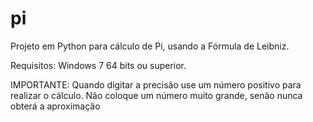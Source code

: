 # pi
Projeto em Python para cálculo de Pi, usando a Fórmula de Leibniz.

Requisitos: 
Windows 7 64 bits ou superior.

IMPORTANTE:
Quando digitar a precisão use um número positivo
para realizar o cálculo. 
Não coloque um número muito grande, senão nunca
obterá a aproximação

